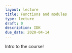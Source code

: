 ```yaml
---
layout: lecture
title: Functions and modules
type: lecture
draft: 0
description: IDK
due_date: 2020-04-14
---
```


Intro to the course!